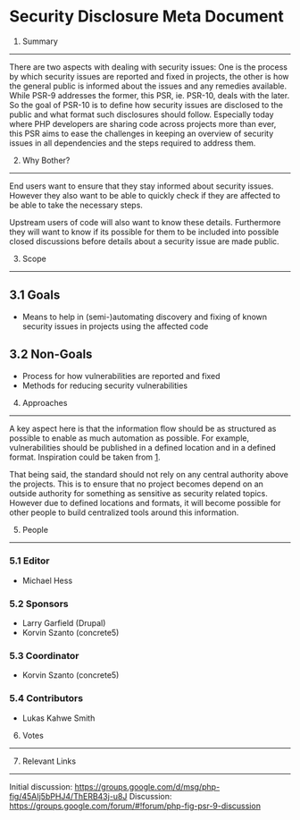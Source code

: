 Security Disclosure Meta Document
=================================

1. Summary
----------

There are two aspects with dealing with security issues: One is the process
by which security issues are reported and fixed in projects, the other
is how the general public is informed about the issues and any remedies
available. While PSR-9 addresses the former, this PSR, ie. PSR-10, deals with
the later. So the goal of PSR-10 is to define how security issues are disclosed
to the public and what format such disclosures should follow. Especially today
where PHP developers are sharing code across projects more than ever, this PSR
aims to ease the challenges in keeping an overview of security issues in all
dependencies and the steps required to address them.

2. Why Bother?
--------------

End users  want to ensure that they stay informed about security issues.
However they also want to be able to quickly check if they are affected to be
able to take the necessary steps.

Upstream users of code will also want to know these details. Furthermore they
will want to know if its possible for them to be included into possible closed
discussions before details about a security issue are made public.

3. Scope
--------

## 3.1 Goals

* Means to help in (semi-)automating discovery and fixing of known security
  issues in projects using the affected code

## 3.2 Non-Goals

* Process for how vulnerabilities are reported and fixed
* Methods for reducing security vulnerabilities

4. Approaches
-------------

A key aspect here is that the information flow should be as structured as
possible to enable as much automation as possible. For example,
vulnerabilities should be published in a defined location and in a defined
format. Inspiration could be taken from [1].

That being said, the standard should not rely on any central authority
above the projects. This is to ensure that no project becomes depend on an
outside authority for something as sensitive as security related topics.
However due to defined locations and formats, it will become possible for
other people to build centralized tools around this information.

5. People
---------

### 5.1 Editor

* Michael Hess

### 5.2 Sponsors

* Larry Garfield (Drupal)
* Korvin Szanto (concrete5)

### 5.3 Coordinator

* Korvin Szanto (concrete5)

### 5.4 Contributors

* Lukas Kahwe Smith


6. Votes
--------


7. Relevant Links
-----------------

[1]: https://github.com/FriendsOfPHP/security-advisories

Initial discussion: https://groups.google.com/d/msg/php-fig/45AIj5bPHJ4/ThERB43j-u8J
Discussion: https://groups.google.com/forum/#!forum/php-fig-psr-9-discussion
